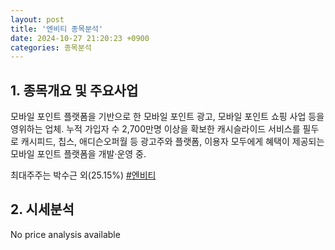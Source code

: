 ```yaml
---
layout: post
title: '엔비티 종목분석'
date: 2024-10-27 21:20:23 +0900
categories: 종목분석
---
```


## 1. 종목개요 및 주요사업

모바일 포인트 플랫폼을 기반으로 한 모바일 포인트 광고, 모바일 포인트 쇼핑 사업 등을 영위하는 업체. 누적 가입자 수 2,700만명 이상을 확보한 캐시슬라이드 서비스를 필두로 캐시피드, 칩스, 애디슨오퍼월 등 광고주와 플랫폼, 이용자 모두에게 혜택이 제공되는 모바일 포인트 플랫폼을 개발·운영 중.

최대주주는 박수근 외(25.15%)
[#엔비티](#)

## 2. 시세분석

No price analysis available
